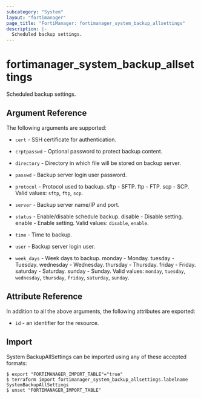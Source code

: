 ```yaml
---
subcategory: "System"
layout: "fortimanager"
page_title: "FortiManager: fortimanager_system_backup_allsettings"
description: |-
  Scheduled backup settings.
---
```


# fortimanager_system_backup_allsettings
Scheduled backup settings.

## Argument Reference


The following arguments are supported:


* `cert` - SSH certificate for authentication.
* `crptpasswd` - Optional password to protect backup content.
* `directory` - Directory in which file will be stored on backup server.
* `passwd` - Backup server login user password.
* `protocol` - Protocol used to backup. sftp - SFTP. ftp - FTP. scp - SCP. Valid values: `sftp`, `ftp`, `scp`.

* `server` - Backup server name/IP and port.
* `status` - Enable/disable schedule backup. disable - Disable setting. enable - Enable setting. Valid values: `disable`, `enable`.

* `time` - Time to backup.
* `user` - Backup server login user.
* `week_days` - Week days to backup. monday - Monday. tuesday - Tuesday. wednesday - Wednesday. thursday - Thursday. friday - Friday. saturday - Saturday. sunday - Sunday. Valid values: `monday`, `tuesday`, `wednesday`, `thursday`, `friday`, `saturday`, `sunday`.



## Attribute Reference

In addition to all the above arguments, the following attributes are exported:
* `id` - an identifier for the resource.

## Import

System BackupAllSettings can be imported using any of these accepted formats:
```
$ export "FORTIMANAGER_IMPORT_TABLE"="true"
$ terraform import fortimanager_system_backup_allsettings.labelname SystemBackupAllSettings
$ unset "FORTIMANAGER_IMPORT_TABLE"
```

